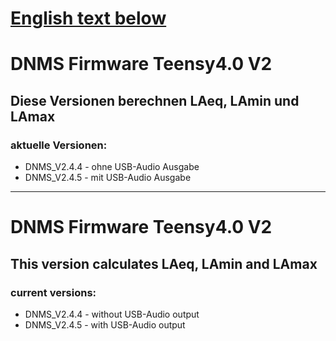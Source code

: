 # [English text below](#dnms-firmware-teensy4.0-v2)

# DNMS Firmware Teensy4.0 V2

## Diese Versionen berechnen LAeq, LAmin und LAmax

### aktuelle Versionen:

- DNMS_V2.4.4 - ohne USB-Audio Ausgabe
- DNMS_V2.4.5 - mit USB-Audio Ausgabe




------------------------------------------------------------------------


# DNMS Firmware Teensy4.0 V2

## This version calculates LAeq, LAmin and LAmax

### current versions:

- DNMS_V2.4.4 - without USB-Audio output
- DNMS_V2.4.5 - with USB-Audio output

